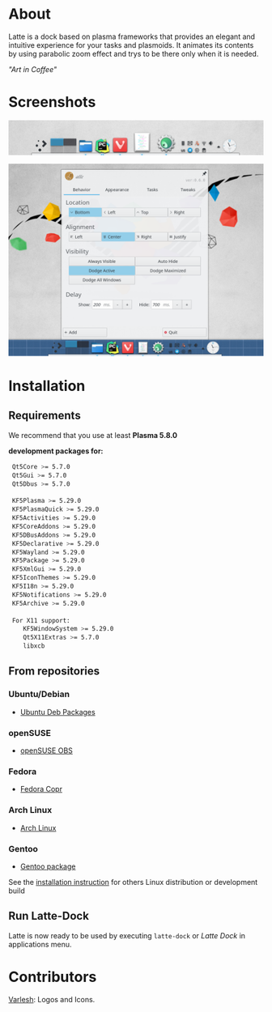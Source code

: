 About
=====
Latte is a dock based on plasma frameworks that provides an elegant and intuitive experience for your tasks and plasmoids. It animates its contents by using parabolic zoom effect and trys to be there only when it is needed.

*"Art in Coffee"*

Screenshots
===========

![](screenshots/screenshot01.png)

![](screenshots/screenshot02.png)

Installation
============

## Requirements

We recommend that you use at least **Plasma 5.8.0**

**development packages for:**
```bash
 Qt5Core >= 5.7.0
 Qt5Gui >= 5.7.0
 Qt5Dbus >= 5.7.0

 KF5Plasma >= 5.29.0
 KF5PlasmaQuick >= 5.29.0
 KF5Activities >= 5.29.0
 KF5CoreAddons >= 5.29.0
 KF5DBusAddons >= 5.29.0
 KF5Declarative >= 5.29.0
 KF5Wayland >= 5.29.0
 KF5Package >= 5.29.0
 KF5XmlGui >= 5.29.0
 KF5IconThemes >= 5.29.0
 KF5I18n >= 5.29.0
 KF5Notifications >= 5.29.0
 KF5Archive >= 5.29.0

 For X11 support:
    KF5WindowSystem >= 5.29.0
    Qt5X11Extras >= 5.7.0
    libxcb
```

## From repositories

### Ubuntu/Debian

- [Ubuntu Deb Packages](https://github.com/ubuntuvibes/Debs)

### openSUSE

- [openSUSE OBS](https://software.opensuse.org//download.html?project=home%3Aaudoban&package=latte-dock)

### Fedora

- [Fedora Copr](https://copr.fedorainfracloud.org/coprs/hcooh/Latte-dock/)

### Arch Linux

- [Arch Linux](https://www.archlinux.org/packages/?sort=&q=latte-dock)

### Gentoo

- [Gentoo package](https://github.com/redcorelinux/redcore-desktop/blob/master/kde-apps/latte-dock/latte-dock-0.6.0.ebuild)


See the [installation instruction](INSTALLATION.md) for others Linux distribution or development build

## Run Latte-Dock

Latte is now ready to be used by executing  ```latte-dock``` or _Latte Dock_ in applications menu.


Contributors
============
[Varlesh](https://github.com/varlesh): Logos and Icons.
